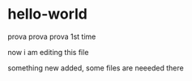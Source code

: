 hello-world
===========

prova prova prova 1st time

now i am editing this file

something new added, some files are neeeded there